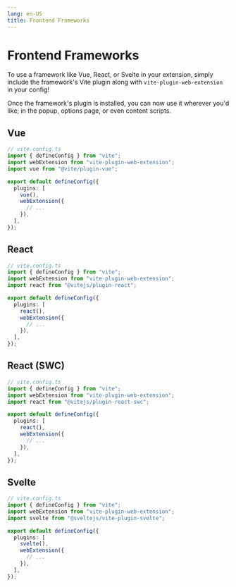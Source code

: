 ```yaml
---
lang: en-US
title: Frontend Frameworks
---
```


# Frontend Frameworks

To use a framework like Vue, React, or Svelte in your extension, simply include the framework's Vite plugin along with `vite-plugin-web-extension` in your config!

Once the framework's plugin is installed, you can now use it wherever you'd like; in the popup, options page, or even content scripts.

## Vue

```ts
// vite.config.ts
import { defineConfig } from "vite";
import webExtension from "vite-plugin-web-extension";
import vue from "@vite/plugin-vue";

export default defineConfig({
  plugins: [
    vue(),
    webExtension({
      // ...
    }),
  ],
});
```

## React

```ts
// vite.config.ts
import { defineConfig } from "vite";
import webExtension from "vite-plugin-web-extension";
import react from "@vitejs/plugin-react";

export default defineConfig({
  plugins: [
    react(),
    webExtension({
      // ...
    }),
  ],
});
```

## React (SWC)

```ts
// vite.config.ts
import { defineConfig } from "vite";
import webExtension from "vite-plugin-web-extension";
import react from "@vitejs/plugin-react-swc";

export default defineConfig({
  plugins: [
    react(),
    webExtension({
      // ...
    }),
  ],
});
```

## Svelte

```ts
// vite.config.ts
import { defineConfig } from "vite";
import webExtension from "vite-plugin-web-extension";
import svelte from "@sveltejs/vite-plugin-svelte";

export default defineConfig({
  plugins: [
    svelte(),
    webExtension({
      // ...
    }),
  ],
});
```
